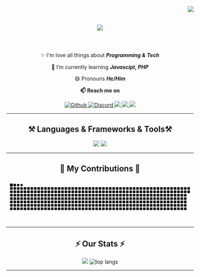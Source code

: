<img align="right" src="https://visitor-badge.laobi.icu/badge?page_id=aurelioo29.aurelioo29" />

<h1 align="center">
    <img src="https://readme-typing-svg.herokuapp.com/?font=Righteous&size=35&center=true&vCenter=true&width=500&height=70&duration=4000&lines=Hellooowww!+👋;+I'm+Aurelio!;" />
</h1>

<br/>

<div align="center">

✨ I'm love all things about _**Programming & Tech**_

🌱 I’m currently learning _**Javascipt, PHP**_

😄 Pronouns _**He/Him**_

**📫 Reach me on**

<a href="https://github.com/aurelioo29">
  <img alt="Github" src="https://img.shields.io/badge/GitHub-100000?style=for-the-badge&logo=github&logoColor=white" target="_blank">
</a>
<a href="https://discord.com/users/701604338149228724">
  <img alt="Discord" src="https://img.shields.io/badge/Discord-728FCE?style=for-the-badge&logo=discord&logoColor=white">
</a>
<a href="https://linkedin.com/in/aureliolucio">
  <img src="https://img.shields.io/badge/LinkedIn-0077B5?style=for-the-badge&logo=linkedin&logoColor=white" />
</a>
<a href="https://instagram.com/aurelio29_">
  <img src="https://img.shields.io/badge/Instagram-E4405F?style=for-the-badge&logo=instagram&logoColor=white" />
</a>
<a href="mailto:aureliolucio5@gmail.com">
  <img src="https://img.shields.io/badge/Gmail-D14836?style=for-the-badge&logo=gmail&logoColor=white" />
</a>
</div>

 <hr/>
 
<h2 align="center">⚒️ Languages & Frameworks & Tools⚒️</h2>

<div align="center">
    <img src="https://skillicons.dev/icons?i=cpp,c,bootstrap,tailwind,html,css,vscode,github" />
    <img src="https://skillicons.dev/icons?i=linux,visualstudio,mysql,php,powershell,figma,git,js" /><br>
</div>

<hr/>

<div align="center">
  <h2>🐍 My Contributions 🐍</h2>
  <img alt="snake eating my contributions" src="https://raw.githubusercontent.com/aurelioo29/aurelioo29/output/github-contribution-grid-snake.svg" />
</div>

<hr/>

<h2 align="center">⚡ Our Stats ⚡</h2>
<div align=center>
  <img width=400 src="https://github-readme-stats.vercel.app/api?username=aurelioo29&count_private=true&show_icons=true&theme=react&rank_icon=&border_radius=10"/>
  <img width=305 src="https://github-readme-stats.vercel.app/api/top-langs/?username=aurelioo29&layout=compact&theme=react&border_radius=10&size_weight=1&count_weight=0.5&exclude_repo=github-readme-stats" alt="top langs"/>
</div>

<hr/>
